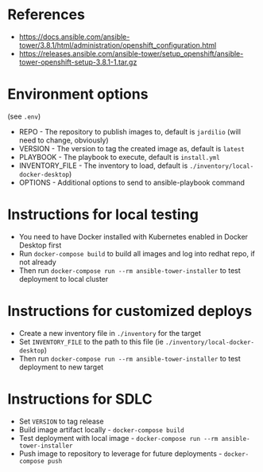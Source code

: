 # References
* https://docs.ansible.com/ansible-tower/3.8.1/html/administration/openshift_configuration.html
* https://releases.ansible.com/ansible-tower/setup_openshift/ansible-tower-openshift-setup-3.8.1-1.tar.gz

# Environment options 
(see `.env`)
* REPO - The repository to publish images to, default is `jardilio` (will need to change, obviously)
* VERSION - The version to tag the created image as, default is `latest`
* PLAYBOOK - The playbook to execute, default is `install.yml`
* INVENTORY_FILE - The inventory to load, default is `./inventory/local-docker-desktop`)
* OPTIONS - Additional options to send to ansible-playbook command

# Instructions for local testing
* You need to have Docker installed with Kubernetes enabled in Docker Desktop first
* Run `docker-compose build` to build all images and log into redhat repo, if not already
* Then run `docker-compose run --rm ansible-tower-installer` to test deployment to local cluster

# Instructions for customized deploys
* Create a new inventory file in `./inventory` for the target
* Set `INVENTORY_FILE` to the path to this file (ie `./inventory/local-docker-desktop`)
* Then run `docker-compose run --rm ansible-tower-installer` to test deployment to new target

# Instructions for SDLC
* Set `VERSION` to tag release
* Build image artifact locally - `docker-compose build`
* Test deployment with local image - `docker-compose run --rm ansible-tower-installer`
* Push image to repository to leverage for future deployments - `docker-compose push`